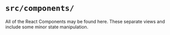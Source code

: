 # `src/components/`

All of the React Components may be found here. These separate views and include some minor state manipulation.
